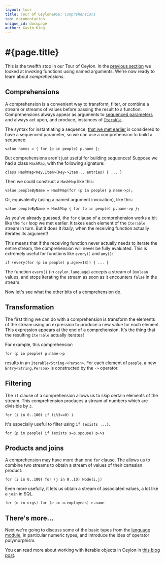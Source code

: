 ```yaml
---
layout: tour
title: Tour of Ceylon&#58; Comprehensions
tab: documentation
unique_id: docspage
author: Gavin King
---
```


# #{page.title}

This is the twelfth stop in our Tour of Ceylon. In the 
[previous section](../named-arguments) we looked at invoking functions 
using named arguments. We're now ready to learn about _comprehensions_.


## Comprehensions

A comprehension is a convenient way to transform, filter, or combine a
stream or streams of values before passing the result to a function.
Comprehensions always appear as arguments to 
[sequenced parameters](../named-arguments/#sequenced_parameters)
and always act upon, and produce, instances of 
[`Iterable`](#{site.urls.apidoc_current}/ceylon/language/interface_Iterable.html).

The syntax for instantiating a sequence, [that we met earlier](../sequences#sequence_syntax_sugar)
is considered to have a sequenced parameter, so we can use a comprehension
to build a sequence:

<!-- try-pre:
    class Person(name) { shared String name; }
    value people = { Person("Gavin"), Person("Stephane"), Person("Tom"), Person("Tako") };

-->
<!-- try-post:

    print(names);
-->
    value names = { for (p in people) p.name }; 

But comprehensions aren't just useful for building sequences! Suppose 
we had a class `HashMap`, with the following signature:

<!-- try: -->
    class HashMap<Key,Item>(Key->Item... entries) { ... }

Then we could construct a `HashMap` like this:

<!-- try: -->
    value peopleByName = HashMap(for (p in people) p.name->p);

Or, equivalently (using a named argument invocation), like this:

<!-- try: -->
    value peopleByName = HashMap { for (p in people) p.name->p };

As you've already guessed, the `for` clause of a comprehension works
a bit like the `for` loop we met earlier. It takes each element of
the `Iterable` stream in turn. But it does it _lazily_, when the 
receiving function actually iterates its argument!

This means that if the receiving function never actually needs to 
iterate the entire stream, the comprehension will never be fully 
evaluated. This is extremely useful for functions like `every()` and
`any()`:

<!-- try:
    class Person(name, age) { shared String name; shared Integer age; }
    value people = { Person("Wim", 43), Person("Zus", 20), Person("Jet", 37) };

    print(every(for (p in people) p.age>=18));
-->
    if (every(for (p in people) p.age>=18)) { ... }

The function `every()` (in `ceylon.language`) accepts a stream of
`Boolean` values, and stops iterating the stream as soon as it 
encounters `false` in the stream. 

Now let's see what the other bits of a comprehension do.

## Transformation

The first thing we can do with a comprehension is transform the
elements of the stream using an expression to produce a new value
for each element. This expression appears at the end of a 
comprehension. It's the thing that the resulting `Iterable` actually
iterates!

For example, this comprehension 

<!-- try:
    class Person(name) { shared String name; }
    value people = { Person("Gavin"), Person("Stephane"), Person("Tom"), Person("Tako") };

    value ps = { for (p in people) p.name->p };
-->
    for (p in people) p.name->p

results in an `Iterable<String->Person>`. For each element of `people`,
a new `Entry<String,Person>` is constructed by the `->` operator.

## Filtering

The `if` clause of a comprehension allows us to skip certain elements
of the stream. This comprehension produces a stream of numbers which
are divisible by `3`.

<!-- try:
    print({for (i in 0..100) if (i%3==0) i});
-->
    for (i in 0..100) if (i%3==0) i

It's especially useful to filter using `if (exists ...)`.

<!-- try:
    class Person(name) {
        shared String name;
        shared variable Person? spouse := null;
        shared actual String string = name;
    }
    value wim = Person("Wim");
    value zus = Person("Zus");
    value jet = Person("Jet");
    wim.spouse := jet;
    jet.spouse := wim;
    value people = { wim, zus, jet };

    print({for (p in people) if (exists s=p.spouse) p->s});
-->
    for (p in people) if (exists s=p.spouse) p->s

## Products and joins

A comprehension may have more than one `for` clause. The allows us
to combine two streams to obtain a stream of values of their cartesian 
product:

<!-- try:
    class Node(Integer x, Integer y) { shared actual String string = "(" x "," y ")"; }

    print({for (i in 0..5) for (j in 0..5) Node(i,j)});
-->
    for (i in 0..100) for (j in 0..10) Node(i,j)

Even more usefully, it lets us obtain a stream of associated values,
a lot like a `join` in SQL.

<!-- try:
    class Employee(name) { shared String name; }
    class Organisation(name, employees) { shared String name; shared Employee[] employees; }
    value orgs = { Organisation("RedHat", { Employee("Joe"), Employee("Jack") }),
                   Organisation("Fedora", { Employee("Lisa") }) };

    print({for (o in orgs) for (e in o.employees) o.name->e.name});
-->
    for (o in orgs) for (e in o.employees) e.name

## There's more...

Next we're going to discuss some of the basic types from the 
[language module](../language-module), in particular numeric types, and 
introduce the idea of operator polymorphism.

You can read more about working with iterable objects in Ceylon in
[this blog post](/blog/2012/07/12/tricks-with-iterable).


